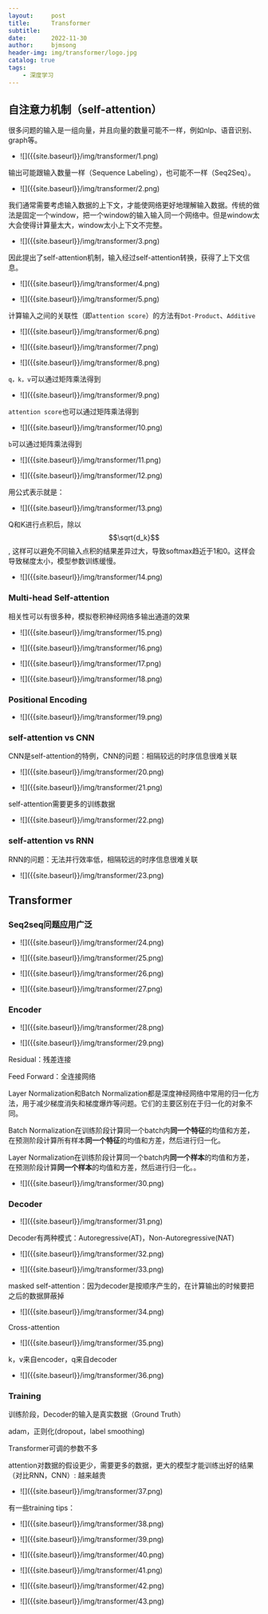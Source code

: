 ```yaml
---
layout:     post
title:      Transformer
subtitle:   
date:       2022-11-30
author:     bjmsong
header-img: img/transformer/logo.jpg
catalog: true
tags:
    - 深度学习
---
```


## 自注意力机制（self-attention）

很多问题的输入是一组向量，并且向量的数量可能不一样，例如nlp、语音识别、graph等。


<ul> 
<li markdown="1">
![]({{site.baseurl}}/img/transformer/1.png) 
</li> 
</ul> 


输出可能跟输入数量一样（Sequence Labeling），也可能不一样（Seq2Seq）。

<ul> 
<li markdown="1">
![]({{site.baseurl}}/img/transformer/2.png) 
</li> 
</ul> 


我们通常需要考虑输入数据的上下文，才能使网络更好地理解输入数据。传统的做法是固定一个window，把一个window的输入输入同一个网络中。但是window太大会使得计算量太大，window太小上下文不完整。

<ul> 
<li markdown="1">
![]({{site.baseurl}}/img/transformer/3.png) 
</li> 
</ul> 

因此提出了self-attention机制，输入经过self-attention转换，获得了上下文信息。

<ul> 
<li markdown="1">
![]({{site.baseurl}}/img/transformer/4.png) 
</li> 
</ul> 


<ul> 
<li markdown="1">
![]({{site.baseurl}}/img/transformer/5.png) 
</li> 
</ul> 

计算输入之间的关联性（即`attention score`）的方法有`Dot-Product`、`Additive`

<ul> 
<li markdown="1">
![]({{site.baseurl}}/img/transformer/6.png) 
</li> 
</ul> 

<ul> 
<li markdown="1">
![]({{site.baseurl}}/img/transformer/7.png) 
</li> 
</ul> 

<ul> 
<li markdown="1">
![]({{site.baseurl}}/img/transformer/8.png) 
</li> 
</ul> 

`q，k，v`可以通过矩阵乘法得到

<ul> 
<li markdown="1">
![]({{site.baseurl}}/img/transformer/9.png) 
</li> 
</ul> 

`attention score`也可以通过矩阵乘法得到

<ul> 
<li markdown="1">
![]({{site.baseurl}}/img/transformer/10.png) 
</li> 
</ul> 



`b`可以通过矩阵乘法得到

<ul> 
<li markdown="1">
![]({{site.baseurl}}/img/transformer/11.png) 
</li> 
</ul> 

<ul> 
<li markdown="1">
![]({{site.baseurl}}/img/transformer/12.png) 
</li> 
</ul> 

用公式表示就是：

<ul> 
<li markdown="1">
![]({{site.baseurl}}/img/transformer/13.png) 
</li> 
</ul> 

Q和K进行点积后，除以$$\sqrt{d_k}$$, 这样可以避免不同输入点积的结果差异过大，导致softmax趋近于1和0。这样会导致梯度太小，模型参数训练缓慢。

<ul> 
<li markdown="1">
![]({{site.baseurl}}/img/transformer/14.png) 
</li> 
</ul> 



### Multi-head Self-attention

相关性可以有很多种，模拟卷积神经网络多输出通道的效果

<ul> 
<li markdown="1">
![]({{site.baseurl}}/img/transformer/15.png) 
</li> 
</ul> 

<ul> 
<li markdown="1">
![]({{site.baseurl}}/img/transformer/16.png) 
</li> 
</ul> 

<ul> 
<li markdown="1">
![]({{site.baseurl}}/img/transformer/17.png) 
</li> 
</ul> 

<ul> 
<li markdown="1">
![]({{site.baseurl}}/img/transformer/18.png) 
</li> 
</ul> 

### Positional Encoding

<ul> 
<li markdown="1">
![]({{site.baseurl}}/img/transformer/19.png) 
</li> 
</ul> 

### self-attention vs CNN

CNN是self-attention的特例，CNN的问题：相隔较远的时序信息很难关联

<ul> 
<li markdown="1">
![]({{site.baseurl}}/img/transformer/20.png) 
</li> 
</ul> 

<ul> 
<li markdown="1">
![]({{site.baseurl}}/img/transformer/21.png) 
</li> 
</ul> 

self-attention需要更多的训练数据

<ul> 
<li markdown="1">
![]({{site.baseurl}}/img/transformer/22.png) 
</li> 
</ul> 



### self-attention vs RNN

RNN的问题：无法并行效率低，相隔较远的时序信息很难关联

<ul> 
<li markdown="1">
![]({{site.baseurl}}/img/transformer/23.png) 
</li> 
</ul> 



## Transformer

### Seq2seq问题应用广泛

<ul> 
<li markdown="1">
![]({{site.baseurl}}/img/transformer/24.png) 
</li> 
</ul> 

<ul> 
<li markdown="1">
![]({{site.baseurl}}/img/transformer/25.png) 
</li> 
</ul> 

<ul> 
<li markdown="1">
![]({{site.baseurl}}/img/transformer/26.png) 
</li> 
</ul> 

<ul> 
<li markdown="1">
![]({{site.baseurl}}/img/transformer/27.png) 
</li> 
</ul> 



### Encoder

<ul> 
<li markdown="1">
![]({{site.baseurl}}/img/transformer/28.png) 
</li> 
</ul> 

<ul> 
<li markdown="1">
![]({{site.baseurl}}/img/transformer/29.png) 
</li> 
</ul> 

Residual：残差连接

Feed Forward：全连接网络

Layer Normalization和Batch Normalization都是深度神经网络中常用的归一化方法，用于减少梯度消失和梯度爆炸等问题。它们的主要区别在于归一化的对象不同。

Batch Normalization在训练阶段计算同一个batch内**同一个特征**的均值和方差，在预测阶段计算所有样本**同一个特征**的均值和方差，然后进行归一化。

Layer Normalization在训练阶段计算同一个batch内**同一个样本**的均值和方差，在预测阶段计算**同一个样本**的均值和方差，然后进行归一化。。

<ul> 
<li markdown="1">
![]({{site.baseurl}}/img/transformer/30.png) 
</li> 
</ul> 



### Decoder

<ul> 
<li markdown="1">
![]({{site.baseurl}}/img/transformer/31.png) 
</li> 
</ul> 

Decoder有两种模式：Autoregressive(AT)，Non-Autoregressive(NAT)

<ul> 
<li markdown="1">
![]({{site.baseurl}}/img/transformer/32.png) 
</li> 
</ul> 

<ul> 
<li markdown="1">
![]({{site.baseurl}}/img/transformer/33.png) 
</li> 
</ul> 

masked self-attention：因为decoder是按顺序产生的，在计算输出的时候要把之后的数据屏蔽掉

<ul> 
<li markdown="1">
![]({{site.baseurl}}/img/transformer/34.png) 
</li> 
</ul> 

Cross-attention

<ul> 
<li markdown="1">
![]({{site.baseurl}}/img/transformer/35.png) 
</li> 
</ul> 

k，v来自encoder，q来自decoder

<ul> 
<li markdown="1">
![]({{site.baseurl}}/img/transformer/36.png) 
</li> 
</ul> 



### Training

训练阶段，Decoder的输入是真实数据（Ground Truth）

adam，正则化(dropout，label smoothing)

Transformer可调的参数不多

attention对数据的假设更少，需要更多的数据，更大的模型才能训练出好的结果（对比RNN，CNN）:  越来越贵

<ul> 
<li markdown="1">
![]({{site.baseurl}}/img/transformer/37.png) 
</li> 
</ul> 

有一些training tips：

<ul> 
<li markdown="1">
![]({{site.baseurl}}/img/transformer/38.png) 
</li> 
</ul> 

<ul> 
<li markdown="1">
![]({{site.baseurl}}/img/transformer/39.png) 
</li> 
</ul> 


<ul> 
<li markdown="1">
![]({{site.baseurl}}/img/transformer/40.png) 
</li> 
</ul> 

<ul> 
<li markdown="1">
![]({{site.baseurl}}/img/transformer/41.png) 
</li> 
</ul> 

<ul> 
<li markdown="1">
![]({{site.baseurl}}/img/transformer/42.png) 
</li> 
</ul> 

<ul> 
<li markdown="1">
![]({{site.baseurl}}/img/transformer/43.png) 
</li> 
</ul> 
